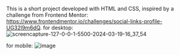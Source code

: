 This is a short project developed with HTML and CSS, inspired by a challenge from Frontend Mentor: https://www.frontendmentor.io/challenges/social-links-profile-UG32l9m6dQ. 
for desktop:
![screencapture-127-0-0-1-5500-2024-03-19-16_37_54](https://github.com/ralucaardeleanu/social-links-project/assets/125963665/52e4808e-07f1-4fdc-ae5e-5a1bc4eabe00)

for mobile: 
![image](https://github.com/ralucaardeleanu/social-links-project/assets/125963665/545ae1d6-86b3-4489-8d62-d60d132ab760)

